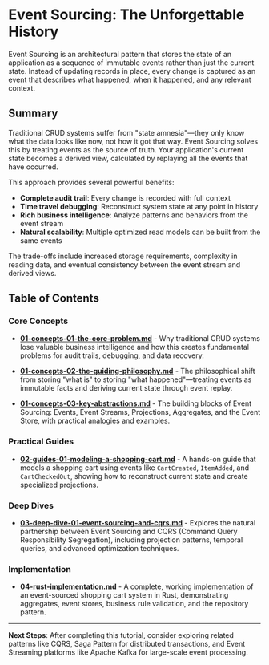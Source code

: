 # Event Sourcing: The Unforgettable History

Event Sourcing is an architectural pattern that stores the state of an application as a sequence of immutable events rather than just the current state. Instead of updating records in place, every change is captured as an event that describes what happened, when it happened, and any relevant context.

## Summary

Traditional CRUD systems suffer from "state amnesia"—they only know what the data looks like now, not how it got that way. Event Sourcing solves this by treating events as the source of truth. Your application's current state becomes a derived view, calculated by replaying all the events that have occurred.

This approach provides several powerful benefits:
- **Complete audit trail**: Every change is recorded with full context
- **Time travel debugging**: Reconstruct system state at any point in history  
- **Rich business intelligence**: Analyze patterns and behaviors from the event stream
- **Natural scalability**: Multiple optimized read models can be built from the same events

The trade-offs include increased storage requirements, complexity in reading data, and eventual consistency between the event stream and derived views.

## Table of Contents

### Core Concepts
- [**01-concepts-01-the-core-problem.md**](./01-concepts-01-the-core-problem.md) - Why traditional CRUD systems lose valuable business intelligence and how this creates fundamental problems for audit trails, debugging, and data recovery.

- [**01-concepts-02-the-guiding-philosophy.md**](./01-concepts-02-the-guiding-philosophy.md) - The philosophical shift from storing "what is" to storing "what happened"—treating events as immutable facts and deriving current state through event replay.

- [**01-concepts-03-key-abstractions.md**](./01-concepts-03-key-abstractions.md) - The building blocks of Event Sourcing: Events, Event Streams, Projections, Aggregates, and the Event Store, with practical analogies and examples.

### Practical Guides  
- [**02-guides-01-modeling-a-shopping-cart.md**](./02-guides-01-modeling-a-shopping-cart.md) - A hands-on guide that models a shopping cart using events like `CartCreated`, `ItemAdded`, and `CartCheckedOut`, showing how to reconstruct current state and create specialized projections.

### Deep Dives
- [**03-deep-dive-01-event-sourcing-and-cqrs.md**](./03-deep-dive-01-event-sourcing-and-cqrs.md) - Explores the natural partnership between Event Sourcing and CQRS (Command Query Responsibility Segregation), including projection patterns, temporal queries, and advanced optimization techniques.

### Implementation
- [**04-rust-implementation.md**](./04-rust-implementation.md) - A complete, working implementation of an event-sourced shopping cart system in Rust, demonstrating aggregates, event stores, business rule validation, and the repository pattern.

---

**Next Steps**: After completing this tutorial, consider exploring related patterns like CQRS, Saga Pattern for distributed transactions, and Event Streaming platforms like Apache Kafka for large-scale event processing.